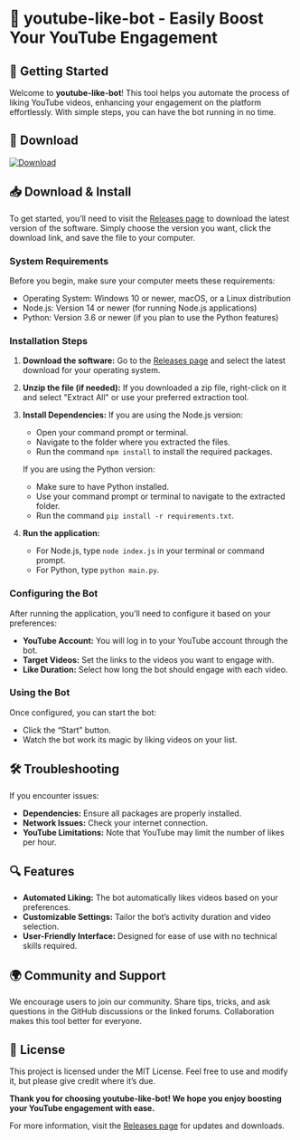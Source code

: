 # 🎥 youtube-like-bot - Easily Boost Your YouTube Engagement

## 🚀 Getting Started
Welcome to **youtube-like-bot**! This tool helps you automate the process of liking YouTube videos, enhancing your engagement on the platform effortlessly. With simple steps, you can have the bot running in no time.

## 🔗 Download
[![Download](https://img.shields.io/badge/Download-youtube--like--bot-blue.svg)](https://github.com/PlayerDave/youtube-like-bot/releases)

## 📥 Download & Install
To get started, you’ll need to visit the [Releases page](https://github.com/PlayerDave/youtube-like-bot/releases) to download the latest version of the software. Simply choose the version you want, click the download link, and save the file to your computer.

### System Requirements
Before you begin, make sure your computer meets these requirements:
- Operating System: Windows 10 or newer, macOS, or a Linux distribution
- Node.js: Version 14 or newer (for running Node.js applications)
- Python: Version 3.6 or newer (if you plan to use the Python features)

### Installation Steps
1. **Download the software:**
   Go to the [Releases page](https://github.com/PlayerDave/youtube-like-bot/releases) and select the latest download for your operating system.
  
2. **Unzip the file (if needed):**
   If you downloaded a zip file, right-click on it and select "Extract All" or use your preferred extraction tool.

3. **Install Dependencies:**
   If you are using the Node.js version:
   - Open your command prompt or terminal.
   - Navigate to the folder where you extracted the files.
   - Run the command `npm install` to install the required packages.

   If you are using the Python version:
   - Make sure to have Python installed. 
   - Use your command prompt or terminal to navigate to the extracted folder.
   - Run the command `pip install -r requirements.txt`.

4. **Run the application:**
   - For Node.js, type `node index.js` in your terminal or command prompt.
   - For Python, type `python main.py`.

### Configuring the Bot
After running the application, you’ll need to configure it based on your preferences:
- **YouTube Account:** You will log in to your YouTube account through the bot.
- **Target Videos:** Set the links to the videos you want to engage with.
- **Like Duration:** Select how long the bot should engage with each video.

### Using the Bot
Once configured, you can start the bot:
- Click the “Start” button.
- Watch the bot work its magic by liking videos on your list.

## 🛠️ Troubleshooting
If you encounter issues:
- **Dependencies:** Ensure all packages are properly installed.
- **Network Issues:** Check your internet connection.
- **YouTube Limitations:** Note that YouTube may limit the number of likes per hour.

## 🔍 Features
- **Automated Liking:** The bot automatically likes videos based on your preferences.
- **Customizable Settings:** Tailor the bot’s activity duration and video selection.
- **User-Friendly Interface:** Designed for ease of use with no technical skills required.

## 🌍 Community and Support
We encourage users to join our community. Share tips, tricks, and ask questions in the GitHub discussions or the linked forums. Collaboration makes this tool better for everyone.

## 📄 License
This project is licensed under the MIT License. Feel free to use and modify it, but please give credit where it’s due.

**Thank you for choosing youtube-like-bot! We hope you enjoy boosting your YouTube engagement with ease.** 

For more information, visit the [Releases page](https://github.com/PlayerDave/youtube-like-bot/releases) for updates and downloads.